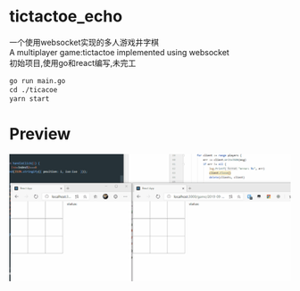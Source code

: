 # tictactoe_echo
一个使用websocket实现的多人游戏井字棋</br>
A multiplayer game:tictactoe implemented using websocket</br>
初始项目,使用go和react编写,未完工
 ```shell
go run main.go
cd ./ticacoe
yarn start
 ```
# Preview
![avatar](https://github.com/Notsfsssf/tictactoe_echo/blob/master/preview.gif)
